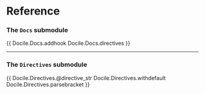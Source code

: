 
# Reference

### The ``Docs`` submodule

{{
    Docile.Docs.addhook
    Docile.Docs.directives
}}

---

### The ``Directives`` submodule

{{
    Docile.Directives.@directive_str
    Docile.Directives.withdefault
    Docile.Directives.parsebracket
}}
